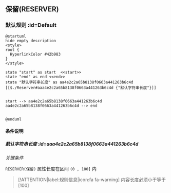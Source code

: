 ## 保留(RESERVER) <!-- {docsify-ignore-all} -->

   

### 默认规则 :id=Default

```plantuml
@startuml
hide empty description
<style>
root {
  HyperlinkColor #42b983
}
</style>

state "start" as start  <<start>>
state "end" as end <<end>>
state "默认字符串长度" as aa4e2c2a65b8138f0663a441263b6c4d [[$./Reserver#aaa4e2c2a65b8138f0663a441263b6c4d {"默认字符串长度"}]]


start --> aa4e2c2a65b8138f0663a441263b6c4d 
aa4e2c2a65b8138f0663a441263b6c4d --> end 


@enduml
```

#### 条件说明

##### 默认字符串长度 :id=aaa4e2c2a65b8138f0663a441263b6c4d


*关键条件*


`RESERVER(保留)` 属性长度在区间 `(0 , 100]` 内

> [!ATTENTION|label:规则信息|icon:fa fa-warning]
> 内容长度必须小于等于[100]







